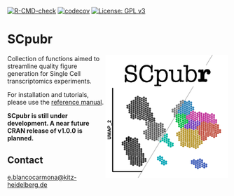 <!-- badges: start -->
[![R-CMD-check](https://github.com/enblacar/SCpubr/workflows/R-CMD-check/badge.svg)](https://github.com/enblacar/SCpubr/actions)
[![codecov](https://codecov.io/gh/enblacar/SCpubr/branch/main/graph/badge.svg?token=HK7JB08VFD)](https://codecov.io/gh/enblacar/SCpubr)
[![License: GPL v3](https://img.shields.io/badge/License-GPLv3-blue.svg)](https://www.gnu.org/licenses/gpl-3.0)
<!-- badges: end -->
  
# SCpubr
<img src="man/figures/SCpubr_logo.png" align="right" height="280"/>

Collection of functions aimed to streamline quality figure generation for Single Cell transcriptomics experiments.

For installation and tutorials, please use the [reference manual](https://enblacar.github.io/SCpubr-book/).

**SCpubr is still under development. A near future CRAN release of v1.0.0 is planned.**


## Contact
e.blancocarmona@kitz-heidelberg.de
